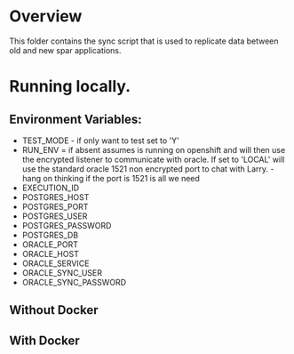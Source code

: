 # Overview

This folder contains the sync script that is used to replicate data between old
and new spar applications.

# Running locally.
## Environment Variables:

* TEST_MODE - if only want to test set to 'Y'
* RUN_ENV = if absent assumes is running on openshift and will then use the
            encrypted listener to communicate with oracle.  If set to 'LOCAL'
            will use the standard oracle 1521 non encrypted port to chat with
            Larry. - hang on thinking if the port is 1521  is all we need
* EXECUTION_ID
* POSTGRES_HOST
* POSTGRES_PORT
* POSTGRES_USER
* POSTGRES_PASSWORD
* POSTGRES_DB
* ORACLE_PORT
* ORACLE_HOST
* ORACLE_SERVICE
* ORACLE_SYNC_USER
* ORACLE_SYNC_PASSWORD



## Without Docker


## With Docker


